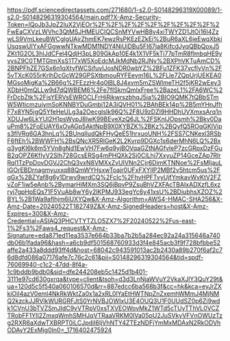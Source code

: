 https://pdf.sciencedirectassets.com/271680/1-s2.0-S0148296319X00089/1-s2.0-S0148296319304564/main.pdf?X-Amz-Security-Token=IQoJb3JpZ2luX2VjEOr%2F%2F%2F%2F%2F%2F%2F%2F%2F%2FwEaCXVzLWVhc3QtMSJHMEUCIQCSnMYVwHB8y4xiTWYZD1JtOi16l4ZzwLS9VmLkeuBWCgIgUAjrZhmEK7ewzRsPKEzEZkEi%2BuR6aXL6ieEwqXbkiUsqswUIYxAFGgwwNTkwMDM1NDY4NjUiDBu5FI67ja8KifcdJyqQBbQoxJ5ZKt1G2OL3hlJdCFel4QdjH3pL809GkAp10E4k1X1VF5kTj77pTmR8flmbqHE9yvysZ9C0TMTGtmXsS1T7xW5XoEdcMJkMdNb2RJNy%2BXPhVKTuAmCD%2BNPFhZE7GSx6n1qXtyfWCSifuvIJosNDR0wbYZ%2BFu1ZFK37vcflyVn%2F5vTXcK055rKrlhDcGcW29GPSXtbmouRYFEeym16L%2FLIe7ZQpUrjUEKEA0MGsoMigKa%2B66g%2FEzzHr4q0lBL8J4xvm5mZSWlmeTH2f5jKR2wEey3XDbH0mQLLw9d7dQWBEM6%2Fe7fISkmQmIxFree%2BazeL1%2FA6WC%2FrDcbZtk%2FisYERVsEWROCLFrHiRjkwrszbhqJ5ia%2BIO9QMK7tQBbSTmW5WticmzujymSoKNNBYDuGmbi12A3iQVH01%2BAhBEk14p%2B5mYHnJfhF7x8YN5jgQ5YfeHeULg3a2OecglsIk96Q%2F8U9zDZI9HHDhUVXmxsArq1nXDUJw6LkYUl2H1psWypJ8lwK99BEveXzQ6JL%2FSKnlJOpsmh%2Bkv0DauPm8%2FoEUAY6xOvAGp5AktNpB9X0XYBZK%2BKz%2BQyfQ5ROqGKIVips3flVRg6GA3hnLq%2BUnqlIudQkFHyQeE51hrxuoUNH%2FSS7CNKexl3RSbF6ftEh%2BWWFH%2BsQNcXR5RlGeK2L2Kvrp9DGXc1s6derMhN6LQ%2Bxq3ygKI6k6m5YVn8gNd1EwVH7Fw6q9yjBOVqaGZtNAGfvIeP7zcGRpxDzFGuB2qOPZ6KfIyV2SIh728GcsERSg4mPHQXk2Sj0CILhj7XxyuZP14GceZAp7RIrRql1TzPpDovDGVJ2ChQ3vxN8VMXxZvUIVNn2Cjr6DimKTNNoe%2FsMIjauLIGOrEBDrnagmyuxxq88QmWYHsxwToajr0UFxFXYllP2MBf2v5htcm5us%2FqGx%2BZYaf8g6y1Drwy9wrdCQ%2FcIc%2FhvHPFTvyUjfYmkavWvKtV2FZvZoF1iw5eAnb%2BymarHiMXm3SQ6jBpvP9ZsuBhVZXFAcTBAIxADXzfL6xzryj7gpHpEQs71F5VuAb8wY6y2lKPMJ933egYc6y41xsU%2BDiubhsXZOZ%2BYL%2B1Wa9aflhjm6iUXYQw&X-Amz-Algorithm=AWS4-HMAC-SHA256&X-Amz-Date=20240522T182749Z&X-Amz-SignedHeaders=host&X-Amz-Expires=300&X-Amz-Credential=ASIAQ3PHCVTYTZLO5ZX7%2F20240522%2Fus-east-1%2Fs3%2Faws4_request&X-Amz-Signature=eda871ed11ea3537e664b33ba7b2b5a284ec92a24a315646a740db06b1fada96&hash=a6cb9df501568760933d3f4e845acb3f9f728bfbbe52affe2a433a8ddd93ff4d&host=68042c943591013ac2b2430a89b270f6af2c76d8dfd086a07176afe7c76c2c61&pii=S0148296319304564&tid=spdf-76069940-c1c2-47dd-8f4a-1c9bddb9bdb0&sid=dfe244208eb5c1425d1b401-3111e97cd630gxrqa&type=client&tsoh=d3d3LnNjaWVuY2VkaXJlY3QuY29t&ua=120d5c5f540a060106570d&rr=887edcc6ba568b3f&cc=hk&kca=eyJrZXkiOiI4azV0eml4NkRkWktZa0x1a2xRL0lYaEtHWTNpZnZxemhWMmJ4MjNMQ2kzckJJRVlkWURGRFJtS0YrNVBJOWIxU3E4OUQ3U1F0UUdSZ0p6Zi9wdk1CVnU3bTVZSmJIdC9vVTRpV0xsTXVEOWovMkZ1WTd5cTUyTThVL0VCZTRobFF1YlI2ZmxqWmhSMHJqVTRaaVRKM0lVa05pU2JuSVkyVFVnOWUzTzg2RXR6aXdwTXBRPT0iLCJpdiI6IjVhNTY4ZTEzNDFjYmMxMDAxN2RkODVhODAyY2ExMjg0In0=_1716402475924